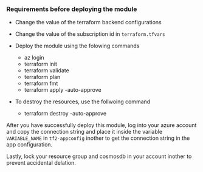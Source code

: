 ### Requirements before deploying the module

* Change the value of the terraform backend configurations
* Change the value of the subscription id in `terraform.tfvars`
* Deploy the module using the folowing commands

    * az login
    * terraform init
    * terraform validate
    * terraform plan
    * terraform fmt
    * terraform apply -auto-approve

* To destroy the resources, use the follwoing command

    * terraform destroy -auto-approve

After you have successfully deploy this module, log into your azure account and copy the connection string and place it inside the variable `VARIABLE_NAME` in `tf2-appconfig` inother to get the connection string in the app configuration.

Lastly, lock your resource group and cosmosdb in your account inother to prevent accidental delation.